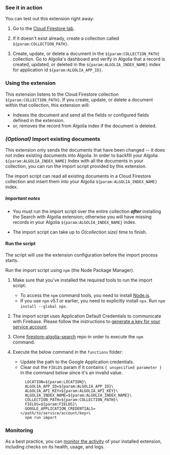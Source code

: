 ### See it in action

You can test out this extension right away:

1.  Go to the [Cloud Firestore tab](https://console.firebase.google.com/project/${param:PROJECT_ID}/database/firestore/data).

1.  If it doesn't exist already, create a collection called `${param:COLLECTION_PATH}`.

1.  Create, update, or delete a document in the `${param:COLLECTION_PATH}` collection.  Go to Algolia's dashboard and verify in Algolia that a record is created, updated, or deleted in the `${param:ALGOLIA_INDEX_NAME}` index for application id `${param:ALGOLIA_APP_ID}`.

### Using the extension

This extension listens to the Cloud Firestore collection `${param:COLLECTION_PATH}`. If you create, update, or delete a document within that collection, this extension will:

- Indexes the document and send all the fields or configured fields defined in the extension.
- or, removes the record from Algolia index if the document is deleted.

### _(Optional)_ Import existing documents
This extension only sends the documents that have been changed -- it does not index existing documents into Algolia. In order to backfill your Algolia `${param:ALGOLIA_INDEX_NAME}` Index with all the documents in your collection, you can run the import script provided by this extension.

The import script can read all existing documents in a Cloud Firestore collection and insert them into your Algolia `${param:ALGOLIA_INDEX_NAME}` index.

##### Important notes

- You must run the import script over the entire collection **_after_** installing the Search with Algolia extension; otherwise you will have missing records in your Algolia `${param:ALGOLIA_INDEX_NAME}` index.

- The import script can take up to _O(collection size)_ time to finish.

#### Run the script

The script will use the extension configuration before the import process starts.

Run the import script using `npm` (the Node Package Manager).

1.  Make sure that you've installed the required tools to run the import script:
    - To access the `npm` command tools, you need to install [Node.js](https://www.nodejs.org/).
    - If you use `npm` v5.1 or earlier, you need to explicitly install `npx`. Run `npm install --global npx`.

1.  The import script uses Application Default Credentials to communicate with Firebase.
    Please follow the instructions to [generate a key for your service account](https://firebase.google.com/docs/admin/setup#initialize-sdk).

1.  Clone [firestore-algolia-search](https://github.com/algolia/firestore-algolia-search) repo in order to execute the `npm` command.
1.  Execute the below command in the `functions` folder:
    - Update the path to the Google Application credentials.
    - Clear out the `FIELDS` param if it contains `{ unspecified parameter }` in the command below since it's an invalid value.
      ```
        LOCATION=${param:LOCATION}\
        ALGOLIA_APP_ID=${param:ALGOLIA_APP_ID}\
        ALGOLIA_API_KEY=${param:ALGOLIA_API_KEY}\
        ALGOLIA_INDEX_NAME=${param:ALGOLIA_INDEX_NAME}\
        COLLECTION_PATH=${param:COLLECTION_PATH}\
        FIELDS=${param:FIELDS}\
        GOOGLE_APPLICATION_CREDENTIALS=</path/to/service/account/key>\
        npm run import
      ```

### Monitoring

As a best practice, you can [monitor the activity](https://firebase.google.com/docs/extensions/manage-installed-extensions#monitor) of your installed extension, including checks on its health, usage, and logs.
